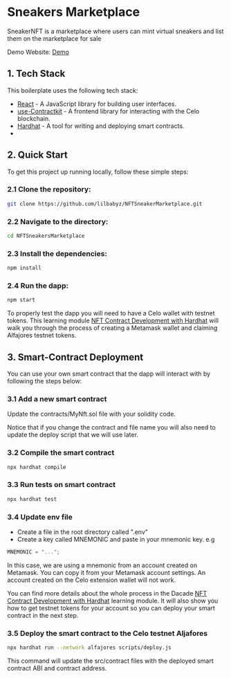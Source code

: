 # Sneakers Marketplace
SneakerNFT is a marketplace where users can mint virtual sneakers and list them on the marketplace for sale

Demo Website: [Demo](https://ariesgun.github.io/celo-domain)

## 1. Tech Stack
This boilerplate uses the following tech stack:
- [React](https://reactjs.org/) - A JavaScript library for building user interfaces.
- [use-Contractkit](contractkit
  ) - A frontend library for interacting with the Celo blockchain.
- [Hardhat](https://hardhat.org/) - A tool for writing and deploying smart contracts.
- 
## 2. Quick Start

To get this project up running locally, follow these simple steps:

### 2.1 Clone the repository:

```bash
git clone https://github.com/lilbabyz/NFTSneakerMarketplace.git
```

### 2.2 Navigate to the directory:

```bash
cd NFTSneakersMarketplace
```

### 2.3 Install the dependencies:

```bash
npm install
```

### 2.4 Run the dapp:

```bash
npm start
```

To properly test the dapp you will need to have a Celo wallet with testnet tokens.
This learning module [NFT Contract Development with Hardhat](https://hackmd.io/exuZTH2hTqKytn2vxgDmcg) will walk you through the process of creating a Metamask wallet and claiming Alfajores testnet tokens.

## 3. Smart-Contract Deployment

You can use your own smart contract that the dapp will interact with by following the steps below:

### 3.1 Add a new smart contract
Update the contracts/MyNft.sol file with your solidity code.

Notice that if you change the contract and file name you will also need to update the deploy script that we will use later.

### 3.2 Compile the smart contract

```bash
npx hardhat compile
```

### 3.3 Run tests on smart contract

```bash
npx hardhat test
```

### 3.4 Update env file

- Create a file in the root directory called ".env"
- Create a key called MNEMONIC and paste in your mnemonic key. e.g

```js
MNEMONIC = "...";
```

In this case, we are using a mnemonic from an account created on Metamask. You can copy it from your Metamask account settings. An account created on the Celo extension wallet will not work.

You can find more details about the whole process in the Dacade [NFT Contract Development with Hardhat](https://hackmd.io/exuZTH2hTqKytn2vxgDmcg) learning module. It will also show you how to get testnet tokens for your account so you can deploy your smart contract in the next step.

### 3.5 Deploy the smart contract to the Celo testnet Aljafores

```bash
npx hardhat run --network alfajores scripts/deploy.js
```

This command will update the src/contract files with the deployed smart contract ABI and contract address.
